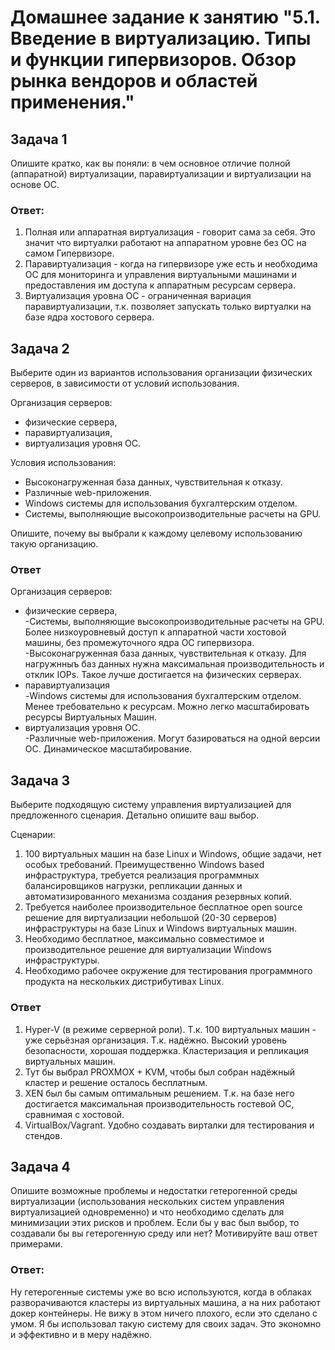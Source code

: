
# Домашнее задание к занятию "5.1. Введение в виртуализацию. Типы и функции гипервизоров. Обзор рынка вендоров и областей применения."


## Задача 1

Опишите кратко, как вы поняли: в чем основное отличие полной (аппаратной) виртуализации, паравиртуализации и виртуализации на основе ОС.

### Ответ:
1. Полная или аппаратная виртуализация - говорит сама за себя. Это значит что виртуалки работают на аппаратном уровне без ОС на самом Гипервизоре.
2. Паравиртуализация - когда на гипервизоре уже есть и необходима ОС для мониторинга и управления виртуальными машинами и предоставления им доступа к аппаратным ресурсам сервера.
3. Виртуализация уровна ОС - ограниченная вариация паравиртуализации, т.к. позволяет запускать только виртуалки на базе ядра хостового сервера.


## Задача 2

Выберите один из вариантов использования организации физических серверов, в зависимости от условий использования.

Организация серверов:
- физические сервера,
- паравиртуализация,
- виртуализация уровня ОС.

Условия использования:
- Высоконагруженная база данных, чувствительная к отказу.
- Различные web-приложения.
- Windows системы для использования бухгалтерским отделом.
- Системы, выполняющие высокопроизводительные расчеты на GPU.

Опишите, почему вы выбрали к каждому целевому использованию такую организацию.

### Ответ
Организация серверов:
- физические сервера,
  <br>-Системы, выполняющие высокопроизводительные расчеты на GPU. Более низкоуровневый доступ к аппаратной части хостовой машины, без промежуточного ядра ОС гипервизора.
  <br>-Высоконагруженная база данных, чувствительная к отказу. Для нагружнныъ баз данных нужна максимальная производительность и отклик IOPs. Такое лучше достигается на физических серверах.
- паравиртуализация
<br>-Windows системы для использования бухгалтерским отделом. Менее требовательно к ресурсам. Можно легко масштабировать ресурсы Виртуальных Машин.
- виртуализация уровня ОС.
  <br>-Различные web-приложения. Могут базироваться на одной версии ОС. Динамическое масштабирование.


## Задача 3

Выберите подходящую систему управления виртуализацией для предложенного сценария. Детально опишите ваш выбор.

Сценарии:

1. 100 виртуальных машин на базе Linux и Windows, общие задачи, нет особых требований. Преимущественно Windows based инфраструктура, требуется реализация программных балансировщиков нагрузки, репликации данных и автоматизированного механизма создания резервных копий.
2. Требуется наиболее производительное бесплатное open source решение для виртуализации небольшой (20-30 серверов) инфраструктуры на базе Linux и Windows виртуальных машин.
3. Необходимо бесплатное, максимально совместимое и производительное решение для виртуализации Windows инфраструктуры.
4. Необходимо рабочее окружение для тестирования программного продукта на нескольких дистрибутивах Linux.

### Ответ
1. Hyper-V (в режиме серверной роли). Т.к. 100 виртуальных машин - уже серьёзная организация. Т.к. надёжно. Высокий уровень безопасности, хорошая поддержка. Кластеризация и репликация виртуальных машин.
2. Тут бы выбрал PROXMOX + KVM, чтобы был собран надёжный кластер и решение осталось бесплатным.
3. XEN был бы самым оптимальным решением. Т.к. на базе него достигается максимальная производительность гостевой ОС, сравнимая с хостовой.
4. VirtualBox/Vagrant. Удобно создавать вирталки для тестирования и стендов.


## Задача 4

Опишите возможные проблемы и недостатки гетерогенной среды виртуализации (использования нескольких систем управления виртуализацией одновременно) и что необходимо сделать для минимизации этих рисков и проблем. Если бы у вас был выбор, то создавали бы вы гетерогенную среду или нет? Мотивируйте ваш ответ примерами.

### Ответ:
Ну гетерогенные системы уже во всю используются, когда в облаках разворачиваются кластеры из виртуальных машина, а на них работают докер контейнеры. Не вижу в этом ничего плохого, если это сделано с умом. Я бы использовал такую систему для своих задач. Это экономно и эффективно и в меру надёжно.


